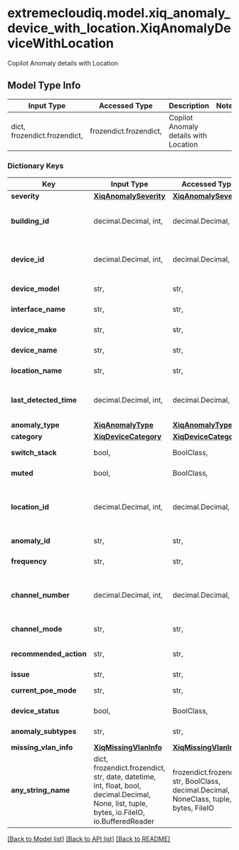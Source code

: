 # extremecloudiq.model.xiq_anomaly_device_with_location.XiqAnomalyDeviceWithLocation

Copilot Anomaly details with Location

## Model Type Info
Input Type | Accessed Type | Description | Notes
------------ | ------------- | ------------- | -------------
dict, frozendict.frozendict,  | frozendict.frozendict,  | Copilot Anomaly details with Location | 

### Dictionary Keys
Key | Input Type | Accessed Type | Description | Notes
------------ | ------------- | ------------- | ------------- | -------------
**severity** | [**XiqAnomalySeverity**](XiqAnomalySeverity.md) | [**XiqAnomalySeverity**](XiqAnomalySeverity.md) |  | 
**building_id** | decimal.Decimal, int,  | decimal.Decimal,  | The building ID | value must be a 64 bit integer
**device_id** | decimal.Decimal, int,  | decimal.Decimal,  | The device ID | value must be a 64 bit integer
**device_model** | str,  | str,  | The device model | 
**interface_name** | str,  | str,  | The interface name | 
**device_make** | str,  | str,  | The device make | 
**device_name** | str,  | str,  | The device name | 
**location_name** | str,  | str,  | The location name | 
**last_detected_time** | decimal.Decimal, int,  | decimal.Decimal,  | The last detected time of anomaly | value must be a 64 bit integer
**anomaly_type** | [**XiqAnomalyType**](XiqAnomalyType.md) | [**XiqAnomalyType**](XiqAnomalyType.md) |  | 
**category** | [**XiqDeviceCategory**](XiqDeviceCategory.md) | [**XiqDeviceCategory**](XiqDeviceCategory.md) |  | 
**switch_stack** | bool,  | BoolClass,  | The device model | 
**muted** | bool,  | BoolClass,  | To filter muted anomalies | 
**location_id** | decimal.Decimal, int,  | decimal.Decimal,  | The location ID | [optional] value must be a 64 bit integer
**anomaly_id** | str,  | str,  | The anomaly ID | [optional] 
**frequency** | str,  | str,  | The frequency | [optional] 
**channel_number** | decimal.Decimal, int,  | decimal.Decimal,  | The channel number | [optional] value must be a 32 bit integer
**channel_mode** | str,  | str,  | The channel mode | [optional] 
**recommended_action** | str,  | str,  | The recommended action | [optional] 
**issue** | str,  | str,  | The issue | [optional] 
**current_poe_mode** | str,  | str,  | The current poe mode | [optional] 
**device_status** | bool,  | BoolClass,  | The device status | [optional] 
**anomaly_subtypes** | str,  | str,  | The Anomaly Subtypes | [optional] 
**missing_vlan_info** | [**XiqMissingVlanInfo**](XiqMissingVlanInfo.md) | [**XiqMissingVlanInfo**](XiqMissingVlanInfo.md) |  | [optional] 
**any_string_name** | dict, frozendict.frozendict, str, date, datetime, int, float, bool, decimal.Decimal, None, list, tuple, bytes, io.FileIO, io.BufferedReader | frozendict.frozendict, str, BoolClass, decimal.Decimal, NoneClass, tuple, bytes, FileIO | any string name can be used but the value must be the correct type | [optional]

[[Back to Model list]](../../README.md#documentation-for-models) [[Back to API list]](../../README.md#documentation-for-api-endpoints) [[Back to README]](../../README.md)

